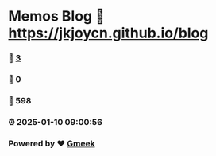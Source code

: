 # Memos Blog :link: https://jkjoycn.github.io/blog 
### :page_facing_up: [3](https://jkjoycn.github.io/blog/tag.html) 
### :speech_balloon: 0 
### :hibiscus: 598 
### :alarm_clock: 2025-01-10 09:00:56 
### Powered by :heart: [Gmeek](https://github.com/Meekdai/Gmeek)
